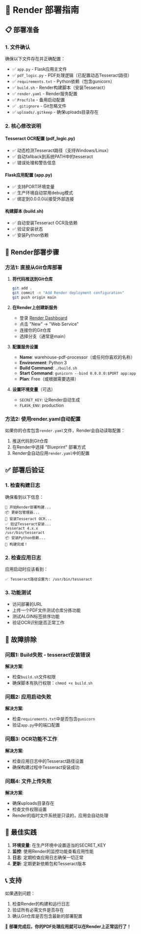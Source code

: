 # 🚀 Render 部署指南

## 📋 部署准备

### 1. 文件确认
确保以下文件存在并正确配置：

- ✅ `app.py` - Flask应用主文件
- ✅ `pdf_logic.py` - PDF处理逻辑（已配置动态Tesseract路径）
- ✅ `requirements.txt` - Python依赖（包含gunicorn）
- ✅ `build.sh` - Render构建脚本（安装Tesseract）
- ✅ `render.yaml` - Render服务配置
- ✅ `Procfile` - 备用启动配置
- ✅ `.gitignore` - Git忽略文件
- ✅ `uploads/.gitkeep` - 确保uploads目录存在

### 2. 核心修改说明

#### Tesseract OCR配置 (pdf_logic.py)
- ✅ 动态检测Tesseract路径（支持Windows/Linux）
- ✅ 自动fallback到系统PATH中的tesseract
- ✅ 错误处理和警告信息

#### Flask应用配置 (app.py)
- ✅ 支持PORT环境变量
- ✅ 生产环境自动禁用debug模式
- ✅ 绑定到0.0.0.0以接受外部连接

#### 构建脚本 (build.sh)
- ✅ 自动安装Tesseract OCR及依赖
- ✅ 验证安装状态
- ✅ 安装Python依赖

## 🚀 Render部署步骤

### 方法1: 直接从Git仓库部署

1. **将代码推送到Git仓库**
   ```bash
   git add .
   git commit -m "Add Render deployment configuration"
   git push origin main
   ```

2. **在Render上创建新服务**
   - 登录 [Render Dashboard](https://dashboard.render.com)
   - 点击 "New" → "Web Service"
   - 连接你的Git仓库
   - 选择分支（通常是main）

3. **配置服务设置**
   - **Name**: warehouse-pdf-processor（或任何你喜欢的名称）
   - **Environment**: Python 3
   - **Build Command**: `./build.sh`
   - **Start Command**: `gunicorn --bind 0.0.0.0:$PORT app:app`
   - **Plan**: Free（或根据需要选择）

4. **设置环境变量**（可选）
   - `SECRET_KEY`: 让Render自动生成
   - `FLASK_ENV`: production

### 方法2: 使用render.yaml自动配置

如果你的仓库包含`render.yaml`文件，Render会自动读取配置：

1. 推送代码到Git仓库
2. 在Render中选择 "Blueprint" 部署方式
3. Render会自动应用`render.yaml`中的配置

## ✅ 部署后验证

### 1. 检查构建日志
确保看到以下信息：
```
🔄 开始Render部署构建...
📦 更新包管理器...
🔧 安装Tesseract OCR...
✅ 验证Tesseract安装...
tesseract 4.x.x
/usr/bin/tesseract
📦 安装Python依赖...
🚀 构建完成！
```

### 2. 检查应用日志
应用启动时应该看到：
```
✅ Tesseract路径设置为: /usr/bin/tesseract
```

### 3. 功能测试
- 访问部署的URL
- 上传一个PDF文件测试仓库分拣功能
- 测试ALGIN标签排序功能
- 验证OCR识别是否正常工作

## 🔧 故障排除

### 问题1: Build失败 - tesseract安装错误
**解决方案**:
- 检查`build.sh`文件权限
- 确保脚本有执行权限：`chmod +x build.sh`

### 问题2: 应用启动失败
**解决方案**:
- 检查`requirements.txt`中是否包含`gunicorn`
- 验证`app.py`中的端口配置

### 问题3: OCR功能不工作
**解决方案**:
- 检查应用日志中的Tesseract路径设置
- 确保构建过程中Tesseract安装成功

### 问题4: 文件上传失败
**解决方案**:
- 确保uploads目录存在
- 检查文件权限设置
- Render的临时文件系统是只读的，应用会自动处理

## 🎯 最佳实践

1. **环境变量**: 在生产环境中设置适当的SECRET_KEY
2. **监控**: 使用Render的监控功能查看应用性能
3. **日志**: 定期检查应用日志确保一切正常
4. **更新**: 定期更新依赖包和Tesseract版本

## 📞 支持

如果遇到问题：
1. 检查Render的构建和运行日志
2. 验证所有必需文件是否存在
3. 确认Git仓库是否包含最新的部署配置

🚀 **部署完成后，你的PDF处理应用就可以在Render上正常运行了！**